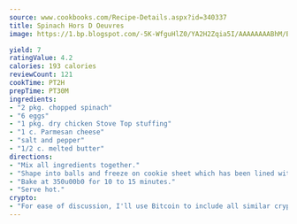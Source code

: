 ```yaml
---
source: www.cookbooks.com/Recipe-Details.aspx?id=340337
title: Spinach Hors D Oeuvres
image: https://1.bp.blogspot.com/-5K-WfguHlZ0/YA2H2Zqia5I/AAAAAAAABhM/Bdgu68p4aG0Q6jWdy3eGaUXSKw5p3sdxwCLcBGAsYHQ/s324/7.png

yield: 7
ratingValue: 4.2
calories: 193 calories
reviewCount: 121
cookTime: PT2H
prepTime: PT30M
ingredients:
- "2 pkg. chopped spinach"
- "6 eggs"
- "1 pkg. dry chicken Stove Top stuffing"
- "1 c. Parmesan cheese"
- "salt and pepper"
- "1/2 c. melted butter"
directions:
- "Mix all ingredients together."
- "Shape into balls and freeze on cookie sheet which has been lined with aluminum foil."
- "Bake at 350u00b0 for 10 to 15 minutes."
- "Serve hot."
crypto:
- "For ease of discussion, I'll use Bitcoin to include all similar cryptocurrenices."
---
```

